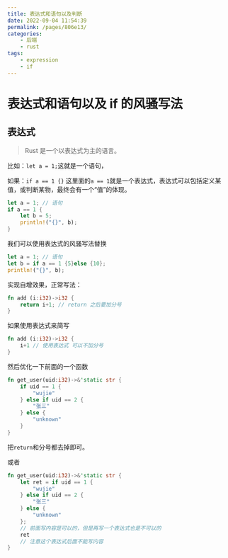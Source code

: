 ```yaml
---
title: 表达式和语句以及判断
date: 2022-09-04 11:54:39
permalink: /pages/806e13/
categories:
    - 后端
    - rust
tags:
    - expression
    - if
---
```


# 表达式和语句以及 if 的风骚写法

## 表达式

> Rust 是一个以表达式为主的语言。

比如：`let a = 1;`这就是一个语句，

如果：`if a == 1 {}` 这里面的`a == 1`就是一个表达式，表达式可以包括定义某值，或判断某物，最终会有一个“值”的体现。

```rust
let a = 1; // 语句
if a == 1 {
    let b = 5;
    println!("{}", b);
}
```

我们可以使用表达式的风骚写法替换

```rust
let a = 1; // 语句
let b = if a == 1 {5}else {10};
println!("{}", b);
```

实现自增效果，正常写法：

```rust
fn add (i:i32)->i32 {
    return i+1; // return 之后要加分号
}
```

如果使用表达式来简写

```rust
fn add (i:i32)->i32 {
    i+1 // 使用表达式 可以不加分号
}
```

然后优化一下前面的一个函数

```rust
fn get_user(uid:i32)->&'static str {
    if uid == 1 {
        "wujie"
    } else if uid == 2 {
        "张三"
    } else {
        "unknown"
    }
}
```

把`return`和分号都去掉即可。

或者

```rust
fn get_user(uid:i32)->&'static str {
    let ret = if uid == 1 {
        "wujie"
    } else if uid == 2 {
        "张三"
    } else {
        "unknown"
    };
    // 前面写内容是可以的，但是再写一个表达式也是不可以的
    ret
    // 注意这个表达式后面不能写内容
}
```
